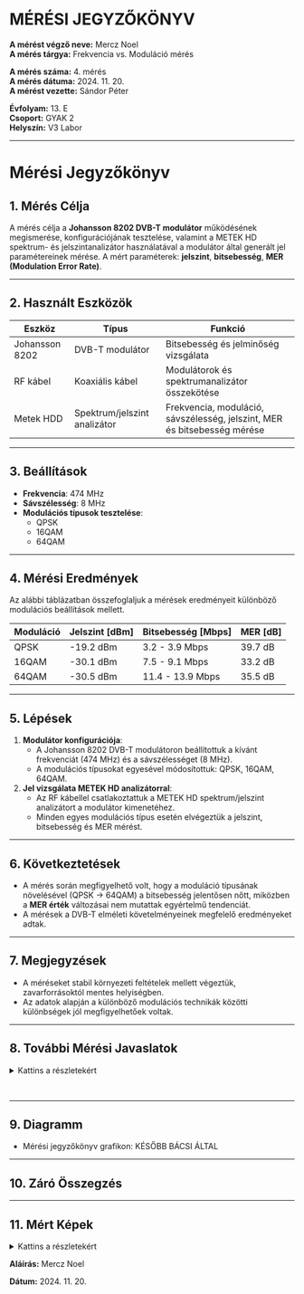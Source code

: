 <html lang="en-US">

  <head>
    <meta charset='utf-8'>
    <meta http-equiv="X-UA-Compatible" content="IE=edge">
    <meta name="viewport" content="width=device-width,maximum-scale=2">
    <link rel="stylesheet" type="text/css" media="screen" href="/jegyzokonyv/assets/css/style.css?v=fd8824f5d621979eab4af03bf6a18efe7538639e">

  </head>

  <body>

<h1 id="mérési-jegyzőkönyv">MÉRÉSI JEGYZŐKÖNYV</h1>

<p><strong>A mérést végző neve:</strong> Mercz Noel<br />
<strong>A mérés tárgya:</strong> Frekvencia vs. Moduláció mérés</p>

<p><strong>A mérés száma:</strong> 4. mérés<br />
<strong>A mérés dátuma:</strong> 2024. 11. 20.<br />
<strong>A mérést vezette:</strong> Sándor Péter</p>

<p><strong>Évfolyam:</strong> 13. E<br />
<strong>Csoport:</strong> GYAK 2<br />
<strong>Helyszín:</strong> V3 Labor</p>

<hr />

<h1 id="mérési-jegyzőkönyv-1">Mérési Jegyzőkönyv</h1>

<h2 id="1-mérés-célja">1. Mérés Célja</h2>
<p>A mérés célja a <strong>Johansson 8202 DVB-T modulátor</strong> működésének megismerése, konfigurációjának tesztelése, valamint a METEK HD spektrum- és jelszintanalizátor használatával a modulátor által generált jel paramétereinek mérése. A mért paraméterek: <strong>jelszint</strong>, <strong>bitsebesség</strong>, <strong>MER (Modulation Error Rate)</strong>.</p>

<hr />

<h2 id="2-használt-eszközök">2. Használt Eszközök</h2>

<table>
  <thead>
    <tr>
      <th>Eszköz</th>
      <th>Típus</th>
      <th>Funkció</th>
    </tr>
  </thead>
  <tbody>
    <tr>
      <td>Johansson 8202</td>
      <td>DVB-T modulátor</td>
      <td>Bitsebesség és jelminőség vizsgálata</td>
    </tr>
    <tr>
      <td>RF kábel</td>
      <td>Koaxiális kábel</td>
      <td>Modulátorok és spektrumanalizátor összekötése</td>
    </tr>
    <tr>
      <td>Metek HDD</td>
      <td>Spektrum/jelszint analizátor</td>
      <td>Frekvencia, moduláció, sávszélesség, jelszint, MER és bitsebesség mérése</td>
    </tr>
  </tbody>
</table>

<hr />

<h2 id="3-beállítások">3. Beállítások</h2>
<ul>
  <li><strong>Frekvencia</strong>: 474 MHz</li>
  <li><strong>Sávszélesség</strong>: 8 MHz</li>
  <li><strong>Modulációs típusok tesztelése</strong>:
    <ul>
      <li>QPSK</li>
      <li>16QAM</li>
      <li>64QAM</li>
    </ul>
  </li>
</ul>

<hr />

<h2 id="4-mérési-eredmények">4. Mérési Eredmények</h2>
<p>Az alábbi táblázatban összefoglaljuk a mérések eredményeit különböző modulációs beállítások mellett.</p>

<table>
  <thead>
    <tr>
      <th><strong>Moduláció</strong></th>
      <th><strong>Jelszint [dBm]</strong></th>
      <th><strong>Bitsebesség [Mbps]</strong></th>
      <th><strong>MER [dB]</strong></th>
    </tr>
  </thead>
  <tbody>
    <tr>
      <td>QPSK</td>
      <td>-19.2 dBm</td>
      <td>3.2 - 3.9 Mbps</td>
      <td>39.7 dB</td>
    </tr>
    <tr>
      <td>16QAM</td>
      <td>-30.1 dBm</td>
      <td>7.5 - 9.1 Mbps</td>
      <td>33.2 dB</td>
    </tr>
    <tr>
      <td>64QAM</td>
      <td>-30.5 dBm</td>
      <td>11.4 - 13.9 Mbps</td>
      <td>35.5 dB</td>
    </tr>
  </tbody>
</table>

<hr />

<h2 id="5-lépések">5. Lépések</h2>
<ol>
  <li><strong>Modulátor konfigurációja</strong>:
    <ul>
      <li>A Johansson 8202 DVB-T modulátoron beállítottuk a kívánt frekvenciát (474 MHz) és a sávszélességet (8 MHz).</li>
      <li>A modulációs típusokat egyesével módosítottuk: QPSK, 16QAM, 64QAM.</li>
    </ul>
  </li>
  <li><strong>Jel vizsgálata METEK HD analizátorral</strong>:
    <ul>
      <li>Az RF kábellel csatlakoztattuk a METEK HD spektrum/jelszint analizátort a modulátor kimenetéhez.</li>
      <li>Minden egyes modulációs típus esetén elvégeztük a jelszint, bitsebesség és MER mérést.</li>
    </ul>
  </li>
</ol>

<hr />

<h2 id="6-következtetések">6. Következtetések</h2>
<ul>
  <li>A mérés során megfigyelhető volt, hogy a moduláció típusának növelésével (QPSK → 64QAM) a bitsebesség jelentősen nőtt, miközben a <strong>MER érték</strong> változásai nem mutattak egyértelmű tendenciát.</li>
  <li>A mérések a DVB-T elméleti követelményeinek megfelelő eredményeket adtak.</li>
</ul>

<hr />

<h2 id="7-megjegyzések">7. Megjegyzések</h2>
<ul>
  <li>A méréseket stabil környezeti feltételek mellett végeztük, zavarforrásoktól mentes helyiségben.</li>
  <li>Az adatok alapján a különböző modulációs technikák közötti különbségek jól megfigyelhetőek voltak.</li>
</ul>

<hr />

<h2 id="8-további-mérési-javaslatok">8. További Mérési Javaslatok</h2>

<details>   

<summary>Kattins a részletekért</summary>   

<h1>Mérési Javaslatok</h1>

    <h2>1. Szélsőséges Jelszint Tesztelése</h2>
    <ul>
        <li><strong>Cél:</strong> Vizsgálni, hogyan viselkedik a rendszer különböző jelszint értékek mellett.</li>
        <li><strong>Lépések:</strong>
            <ol>
                <li>Állítsuk be a jelszintet az RF kimeneten szélsőségesen alacsony és magas értékekre (pl. -60 dBm, -20 dBm).</li>
                <li>Mérjük meg a bitsebességet és a MER-t a kiválasztott modulációs típusok mellett.</li>
            </ol>
        </li>
        <li><strong>Elvárt eredmények:</strong> Magasabb jelszintnél stabilabb adatátvitel, alacsonyabb jelszintnél romló MER és csökkenő bitsebesség.</li>
    </ul>

    <hr />

    <h2>2. Szűkebb és Szélesebb Sávszélesség Hatásai</h2>
    <ul>
        <li><strong>Cél:</strong> Megvizsgálni a sávszélesség változtatásának hatását a jel minőségére és teljesítményére.</li>
        <li><strong>Lépések:</strong>
            <ol>
                <li>Állítsuk be a sávszélességet különböző értékekre (pl. 6 MHz, 7 MHz, 8 MHz).</li>
                <li>Rögzítsük a jelszintet, MER-t és a bitsebességet.</li>
            </ol>
        </li>
        <li><strong>Elvárt eredmények:</strong> Szélesebb sávszélességnél nagyobb bitsebesség, de csökkenhet a MER.</li>
    </ul>

    <hr />

    <h2>3. Zavarforrások Hatása</h2>
    <ul>
        <li><strong>Cél:</strong> Meghatározni, hogy a közeli rádiófrekvenciás zavarok hogyan befolyásolják a jelek minőségét.</li>
        <li><strong>Lépések:</strong>
            <ol>
                <li>Helyezzünk egy zavarforrást (pl. másik RF jeladó) a vizsgált frekvencia közelébe.</li>
                <li>Mérjük meg a jelszintet, MER-t és a bitsebességet különböző távolságokból.</li>
            </ol>
        </li>
        <li><strong>Elvárt eredmények:</strong> Zavarforrás jelenléte csökkentheti a MER-t és növelheti a hibaarányt.</li>
    </ul>

    <hr />

    <h2>4. Moduláció Stabilitásának Vizsgálata Időfüggvényében</h2>
    <ul>
        <li><strong>Cél:</strong> Tesztelni, hogy hosszabb időtartam alatt mennyire stabil a jel különböző modulációs típusok esetén.</li>
        <li><strong>Lépések:</strong>
            <ol>
                <li>Állítsuk be az eszközt egy modulációs típusra (pl. 64QAM).</li>
                <li>Mérjünk jelszintet, MER-t és bitsebességet óránként legalább 12 órán keresztül.</li>
            </ol>
        </li>
        <li><strong>Elvárt eredmények:</strong> Stabil rendszer esetén a paramétereknek változatlannak kell maradniuk.</li>
    </ul>

    <hr />

    <h2>5. Szomszédos Csatornák Vizsgálata</h2>
    <ul>
        <li><strong>Cél:</strong> Megérteni, hogyan befolyásolja a szomszédos csatornák jelenléte a méréseket.</li>
        <li><strong>Lépések:</strong>
            <ol>
                <li>Aktiváljunk egy szomszédos csatornán (pl. 482 MHz vagy 498 MHz) másik DVB-T jelet.</li>
                <li>Mérjük meg a főcsatorna (490 MHz) paramétereit.</li>
            </ol>
        </li>
        <li><strong>Elvárt eredmények:</strong> Növekvő interferencia esetén csökkenhet a MER és romolhat a jel minősége.</li>
    </ul>

    <hr />

    <h2>6. Jelkésleltetés Vizsgálata</h2>
    <ul>
        <li><strong>Cél:</strong> Ellenőrizni a rendszer válaszidejét különböző beállítások mellett.</li>
        <li><strong>Lépések:</strong>
            <ol>
                <li>Állítsunk be eltérő modulációkat és sávszélességeket.</li>
                <li>Mérjük meg a jelkésleltetést (pl. speciális analizátorral vagy műszerekkel).</li>
            </ol>
        </li>
        <li><strong>Elvárt eredmények:</strong> A sávszélesség és moduláció változtatása hatással lehet a késleltetésre.</li>
    </ul>

    <hr />

    <h2>7. Hőmérséklet Hatásának Vizsgálata</h2>
    <ul>
        <li><strong>Cél:</strong> Megérteni, hogyan befolyásolja a környezeti hőmérséklet a rendszer teljesítményét.</li>
        <li><strong>Lépések:</strong>
            <ol>
                <li>Végezze el a méréseket különböző hőmérsékleteken (pl. 0°C, 25°C, 30°C).</li>
                <li>Rögzítse a jelszint, MER és bitsebesség értékeket.</li>
            </ol>
        </li>
        <li><strong>Elvárt eredmények:</strong> Szélsőséges hőmérsékleteken csökkenhet a rendszer stabilitása.</li>
    </ul>  

</details>

<p><br /></p>

<hr />

<h2 id="9-diagramm">9. Diagramm</h2>
<ul>
  <li>Mérési jegyzőkönyv grafikon: 
KÉSŐBB BÁCSI ÁLTAL
    </li>
</ul>


<hr />

<h2 id="10-záró-összegzés">10. Záró Összegzés</h2>

<hr />

<h2 id="11-mért-képek">11. Mért Képek</h2>

<details>
<summary>Kattins a részletekért</summary>

<br />

<img src="https://noel-mercz.github.io/Meresijegyzokonyvek/04_meres/kepek/kep1.bmp" />

<br />

<img src="https://noel-mercz.github.io/Meresijegyzokonyvek/04_meres/kepek/kep2.bmp" />

<br />

<img src="https://noel-mercz.github.io/Meresijegyzokonyvek/04_meres/kepek/kep3.bmp" />

<br />

<img src="https://noel-mercz.github.io/Meresijegyzokonyvek/04_meres/kepek/kep4.bmp" />

<br />

<img src="https://noel-mercz.github.io/Meresijegyzokonyvek/04_meres/kepek/kep5.bmp" />

<br />

<img src="https://noel-mercz.github.io/Meresijegyzokonyvek/04_meres/kepek/kep6.bmp" />

<br />


</details>

<p><strong>Aláírás:</strong> Mercz Noel</p>

<p><strong>Dátum:</strong> 2024. 11. 20.</p>
